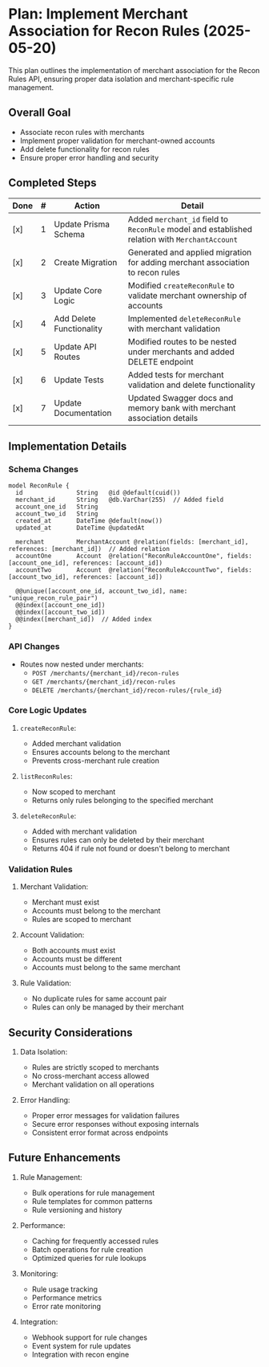 # Plan: Implement Merchant Association for Recon Rules (2025-05-20)

This plan outlines the implementation of merchant association for the Recon Rules API, ensuring proper data isolation and merchant-specific rule management.

## Overall Goal

- Associate recon rules with merchants
- Implement proper validation for merchant-owned accounts
- Add delete functionality for recon rules
- Ensure proper error handling and security

## Completed Steps

| Done | #   | Action                   | Detail                                                                                         |
| ---- | --- | ------------------------ | ---------------------------------------------------------------------------------------------- |
| [x]  | 1   | Update Prisma Schema     | Added `merchant_id` field to `ReconRule` model and established relation with `MerchantAccount` |
| [x]  | 2   | Create Migration         | Generated and applied migration for adding merchant association to recon rules                 |
| [x]  | 3   | Update Core Logic        | Modified `createReconRule` to validate merchant ownership of accounts                          |
| [x]  | 4   | Add Delete Functionality | Implemented `deleteReconRule` with merchant validation                                         |
| [x]  | 5   | Update API Routes        | Modified routes to be nested under merchants and added DELETE endpoint                         |
| [x]  | 6   | Update Tests             | Added tests for merchant validation and delete functionality                                   |
| [x]  | 7   | Update Documentation     | Updated Swagger docs and memory bank with merchant association details                         |

## Implementation Details

### Schema Changes

```prisma
model ReconRule {
  id               String   @id @default(cuid())
  merchant_id      String   @db.VarChar(255)  // Added field
  account_one_id   String
  account_two_id   String
  created_at       DateTime @default(now())
  updated_at       DateTime @updatedAt

  merchant         MerchantAccount @relation(fields: [merchant_id], references: [merchant_id])  // Added relation
  accountOne       Account  @relation("ReconRuleAccountOne", fields: [account_one_id], references: [account_id])
  accountTwo       Account  @relation("ReconRuleAccountTwo", fields: [account_two_id], references: [account_id])

  @@unique([account_one_id, account_two_id], name: "unique_recon_rule_pair")
  @@index([account_one_id])
  @@index([account_two_id])
  @@index([merchant_id])  // Added index
}
```

### API Changes

- Routes now nested under merchants:
  - `POST /merchants/{merchant_id}/recon-rules`
  - `GET /merchants/{merchant_id}/recon-rules`
  - `DELETE /merchants/{merchant_id}/recon-rules/{rule_id}`

### Core Logic Updates

1. `createReconRule`:

   - Added merchant validation
   - Ensures accounts belong to the merchant
   - Prevents cross-merchant rule creation

2. `listReconRules`:

   - Now scoped to merchant
   - Returns only rules belonging to the specified merchant

3. `deleteReconRule`:
   - Added with merchant validation
   - Ensures rules can only be deleted by their merchant
   - Returns 404 if rule not found or doesn't belong to merchant

### Validation Rules

1. Merchant Validation:

   - Merchant must exist
   - Accounts must belong to the merchant
   - Rules are scoped to merchant

2. Account Validation:

   - Both accounts must exist
   - Accounts must be different
   - Accounts must belong to the same merchant

3. Rule Validation:
   - No duplicate rules for same account pair
   - Rules can only be managed by their merchant

## Security Considerations

1. Data Isolation:

   - Rules are strictly scoped to merchants
   - No cross-merchant access allowed
   - Merchant validation on all operations

2. Error Handling:
   - Proper error messages for validation failures
   - Secure error responses without exposing internals
   - Consistent error format across endpoints

## Future Enhancements

1. Rule Management:

   - Bulk operations for rule management
   - Rule templates for common patterns
   - Rule versioning and history

2. Performance:

   - Caching for frequently accessed rules
   - Batch operations for rule creation
   - Optimized queries for rule lookups

3. Monitoring:

   - Rule usage tracking
   - Performance metrics
   - Error rate monitoring

4. Integration:
   - Webhook support for rule changes
   - Event system for rule updates
   - Integration with recon engine
